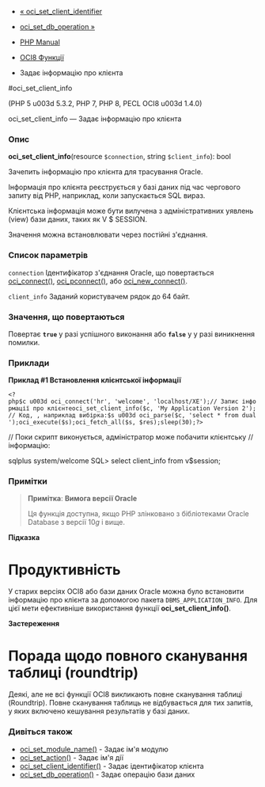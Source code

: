 - [«
oci_set_client_identifier](function.oci-set-client-identifier.md)
- [oci_set_db_operation »](function.oci-set-db-operation.md)

- [PHP Manual](index.md)
- [OCI8 Функції](ref.oci8.md)
- Задає інформацію про клієнта

#oci_set_client_info

(PHP 5 u003d 5.3.2, PHP 7, PHP 8, PECL OCI8 u003d 1.4.0)

oci_set_client_info — Задає інформацію про клієнта

### Опис

**oci_set_client_info**(resource `$connection`, string `$client_info`):
bool

Зачепить інформацію про клієнта для трасування Oracle.

Інформація про клієнта реєструється у базі даних під час чергового
запиту від PHP, наприклад, коли запускається SQL вираз.

Клієнтська інформація може бути вилучена з адміністративних
уявлень (view) бази даних, таких як V $ SESSION.

Значення можна встановлювати через постійні з'єднання.

### Список параметрів

`connection`
Ідентифікатор з'єднання Oracle, що повертається
[oci_connect()](function.oci-connect.md),
[oci_pconnect()](function.oci-pconnect.md), або
[oci_new_connect()](function.oci-new-connect.md).

`client_info`
Заданий користувачем рядок до 64 байт.

### Значення, що повертаються

Повертає **`true`** у разі успішного виконання або **`false`** у
у разі виникнення помилки.

### Приклади

**Приклад #1 Встановлення клієнтської інформації**

` <?php$c u003d oci_connect('hr', 'welcome', 'localhost/XE');// Запис інформації про клієнтеoci_set_client_info($c, 'My Application Version 2');// Код, , наприклад вибірка:$s u003d oci_parse($c, 'select * from dual');oci_execute($s);oci_fetch_all($s, $res);sleep(30);?> `

// Поки скрипт виконується, адміністратор може побачити клієнтську
// інформацію:

sqlplus system/welcome
SQL> select client_info from v$session;

### Примітки

> **Примітка**: **Вимога версії Oracle**
>
> Ця функція доступна, якщо PHP злінковано з бібліотеками Oracle
> Database з версії 10*g* і вище.

**Підказка**

# Продуктивність

У старих версіях OCI8 або бази даних Oracle можна було встановити
інформацію про клієнта за допомогою пакета `DBMS_APPLICATION_INFO`. Для цієї
мети ефективніше використання функції **oci_set_client_info()**.

**Застереження**

# Порада щодо повного сканування таблиці (roundtrip)

Деякі, але не всі функції OCI8 викликають повне сканування таблиці
(Roundtrip). Повне сканування таблиць не відбувається для тих запитів,
у яких включено кешування результатів у базі даних.

### Дивіться також

- [oci_set_module_name()](function.oci-set-module-name.md) - Задає
ім'я модулю
- [oci_set_action()](function.oci-set-action.md) - Задає ім'я
дії
- [oci_set_client_identifier()](function.oci-set-client-identifier.md) -
Задає ідентифікатор клієнта
- [oci_set_db_operation()](function.oci-set-db-operation.md) -
Задає операцію бази даних
